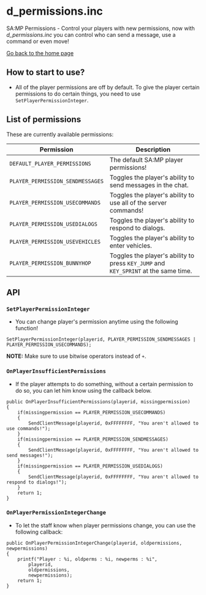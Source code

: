# d_permissions.inc

SA:MP Permissions - Control your players with new permissions, now with *d_permissions.inc* you can control who can send a message, use a command or even move!

[Go back to the home page](../README.md)

## How to start to use?

- All of the player permissions are off by default. To give the player certain permissions to do certain things, you need to use `SetPlayerPermissionInteger`.

## List of permissions
These are currently available permissions:

| Permission | Description |
|--------------------------------------|------------------------------------|
| `DEFAULT_PLAYER_PERMISSIONS` | The default SA:MP player permissions! |
| `PLAYER_PERMISSION_SENDMESSAGES` | Toggles the player's ability to send messages in the chat. |
| `PLAYER_PERMISSION_USECOMMANDS` | Toggles the player's ability to use all of the server commands! |
| `PLAYER_PERMISSION_USEDIALOGS` | Toggles the player's ability to respond to dialogs. |
| `PLAYER_PERMISSION_USEVEHICLES` | Toggles the player's ability to enter vehicles. |
| `PLAYER_PERMISSION_BUNNYHOP` | Toggles the player's ability to press `KEY_JUMP` and `KEY_SPRINT` at the same time. |

## API
### `SetPlayerPermissionInteger`
- You can change player's permission anytime using the following function!

```pawn
SetPlayerPermissionInteger(playerid, PLAYER_PERMISSION_SENDMESSAGES | PLAYER_PERMISSION_USECOMMANDS);
```

**NOTE:** Make sure to use bitwise operators instead of `+`.

### `OnPlayerInsufficientPermissions`
- If the player attempts to do something, without a certain permission to do so, you can let him know using the callback below.

```pawn
public OnPlayerInsufficientPermissions(playerid, missingpermission)
{
	if(missingpermission == PLAYER_PERMISSION_USECOMMANDS)
	{
		SendClientMessage(playerid, 0xFFFFFFFF, "You aren't allowed to use commands!");
	}
	if(missingpermission == PLAYER_PERMISSION_SENDMESSAGES)
	{
		SendClientMessage(playerid, 0xFFFFFFFF, "You aren't allowed to send messages!");
	}
	if(missingpermission == PLAYER_PERMISSION_USEDIALOGS)
	{
		SendClientMessage(playerid, 0xFFFFFFFF, "You aren't allowed to respond to dialogs!");
	}
	return 1;
}
```

### `OnPlayerPermissionIntegerChange`
- To let the staff know when player permissions change, you can use the following callback:

```pawn
public OnPlayerPermissionIntegerChange(playerid, oldpermissions, newpermissions)
{
	printf("Player : %i, oldperms : %i, newperms : %i", 
		playerid,
		oldpermissions,
		newpermissions);
	return 1;
}
```
